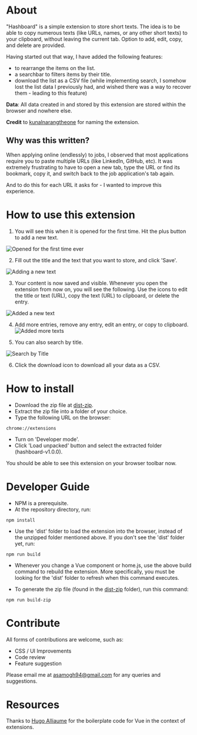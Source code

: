 # About

"Hashboard" is a simple extension to store short texts. The idea is to be able to copy numerous texts (like URLs, names, or any other short texts) to your clipboard, without leaving the current tab. Option to add, edit, copy, and delete are provided. 

Having started out that way, I have added the following features:
- to rearrange the items on the list.
- a searchbar to filters items by their title.
- download the list as a CSV file (while implementing search, I somehow lost the list data I previously had, and wished there was a way to recover them - leading to this feature)

**Data**: All data created in and stored by this extension are stored within the browser and nowhere else.

**Credit** to [kunalnarangtheone](https://github.com/kunalnarangtheone/) for naming the extension.

## Why was this written?

When applying online (endlessly) to jobs, I observed that most applications require you to paste multiple URLs (like LinkedIn, GitHub, etc). It was extremely frustrating to have to open a new tab, type the URL or find its bookmark, copy it, and switch back to the job application's tab again. 

And to do this for each URL it asks for - I wanted to improve this experience.

# How to use this extension

1. You will see this when it is opened for the first time. Hit the plus button to add a new text.

![Opened for the first time ever](https://drive.google.com/uc?export=view&id=1FVoDUqn2eo49yxNStUOW9R5UF6fe8F0o "First Time")

2. Fill out the title and the text that you want to store, and click 'Save'. 

![Adding a new text](https://drive.google.com/uc?export=view&id=1calRphtD_D_2pSxWD_qX2mB-n0oTTadh "Adding a new text")

3. Your content is now saved and visible. Whenever you open the extension from now on, you will see the following. Use the icons to edit the title or text (URL), copy the text (URL) to clipboard, or delete the entry.

![Added a new text](https://drive.google.com/uc?export=view&id=1bHFpojsyDJtE9K_4flcaat_QwPbSjSZb "Added a new text")

4. Add more entries, remove any entry, edit an entry, or copy to clipboard.
![Added more texts](https://drive.google.com/uc?export=view&id=1Gfxf6AT8-jwq7XqzzOPNxle2iYanNzl5 "Added more texts")

5. You can also search by title.

![Search by Title](https://drive.google.com/uc?export=view&id=1m-IZ6oJbbeI69L35bG4ACAIy_rTay0z6 "Search by Title")

6. Click the download icon to download all your data as a CSV.

# How to install

- Download the zip file at [dist-zip](https://github.com/amogh94/hashboard/blob/master/dist-zip/hashboard-v1.0.0.zip).
- Extract the zip file into a folder of your choice.
- Type the following URL on the browser:
```
chrome://extensions
```
- Turn on 'Developer mode'.
- Click 'Load unpacked' button and select the extracted folder (hashboard-v1.0.0).

You should be able to see this extension on your browser toolbar now.

# Developer Guide

- NPM is a prerequisite.
- At the repository directory, run:
```
npm install
```

- Use the 'dist' folder to load the extension into the browser, instead of the unzipped folder mentioned above.  If you don't see the 'dist' folder yet, run:
```
npm run build
```

- Whenever you change a Vue component or home.js, use the above build command to rebuild the extension. More specifically, you must be looking for the 'dist' folder to refresh when this command executes.

- To generate the zip file (found in the [dist-zip](https://github.com/amogh94/hashboard/blob/master/dist-zip/) folder), run this command:
```
npm run build-zip
```


# Contribute

All forms of contributions are welcome, such as:
- CSS / UI Improvements
- Code review
- Feature suggestion

Please email me at asamogh94@gmail.com for any queries and suggestions.

# Resources
Thanks to [Hugo Alliaume](https://github.com/Kocal/vue-web-extension) for the boilerplate code for Vue in the context of extensions. 
